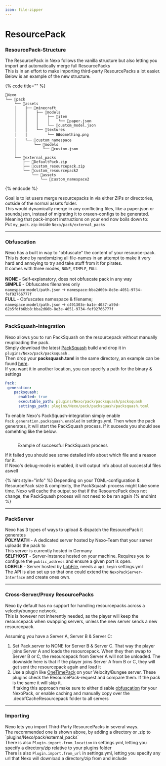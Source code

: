 ```yaml
---
icon: file-zipper
---
```


# ResourcePack

### ResourcePack-Structure

The ResourcePack in Nexo follows the vanilla structure but also letting you import and automatically merge full ResourcePacks\
This is in an effort to make importing third-party ResourcePacks a lot easier.\
Below is an example of the new structure.

{% code title="" %}
```
📁Nexo
└── 📁pack
    └── 📁assets
    │    ├── 📁minecraft
    │    │    ├── 📁models
    │    │    │    ├── 📁item
    │    │    │    │    └── 📑paper.json
    │    │    │    └── 📑custom_model.json
    │    │    └── 📁textures
    │    │         └── 🖼️something.png
    │    └── 📁custom_namespace
    │        └── 📁models
    │            └── 📑custom.json
    │  
    └── 📁external_packs
        ├── 📁DefaultPack.zip
        ├── 📁custom_resourcepack.zip
        └── 📁custom_resourcepack2
            └── 📁assets
                └── 📁custom_namespace2
```
{% endcode %}

Goal is to let users merge resourcepacks in via either ZIPs or directories, outside of the normal assets folder.\
This would dynamically merge in any conflicting files, like a paper.json or sounds.json, instead of migrating it to oraxen-configs to be generated.\
Meaning that pack-import instructions on your end now boils down to:\
Put `my_pack.zip` inside `Nexo/pack/external_packs`

***

### Obfuscation

Nexo has a built in way to "obfuscate" the content of your resource-pack.\
This is done by randomizing all file-names in an attempt to make it very hard and annoying to try and take stuff from it for pirates.\
It comes with three modes, `NONE`, `SIMPLE`, `FULL`\
\
**NONE** - Self-explanatory, does not obfuscate pack in any way\
**SIMPLE** - Obfuscates filenames only\
`namespace:model/path.json` -> `namespace:bba2d60b-8e3e-4051-9734-fef92766777f`\
**FULL** - Obfuscates namespace & filename;\
`namespace:model/path.json` -> `c491303e-ba1e-4037-a59d-62b5fdfb6bb8:bba2d60b-8e3e-4051-9734-fef92766777f`

***

### PackSquash-Integration

Nexo allows you to run PackSquash on the resourcepack without manually reuploading the pack.\
Simply download the latest [PackSquash](https://github.com/ComunidadAylas/PackSquash/releases) build and drop it in `plugins/Nexo/pack/packsquash` .\
Then drop your **packsquash.toml** in the same directory, an example can be found [here](https://gist.github.com/Boy0000/92149d2704b6086473fccb4d771c42b4).\
If you want it in another location, you can specify a path for the binary & settings

```yaml
Pack:
 generation:
    packsquash:
      enabled: true
      executable_path: plugins/Nexo/pack/packsquash/packsquash
      settings_path: plugins/Nexo/pack/packsquash/packsquash.toml
```

To enable Nexo's PackSquash-integration simply enable `Pack.generation.packsquash.enabled` in settings.yml. Then when the pack generates, it will start the PackSquash process. If it suceeds you should see somehting like the below.

<figure><img src="../.gitbook/assets/image (7).png" alt=""><figcaption><p>Example of successful PackSquash process</p></figcaption></figure>

If it failed you should see some detailed info about which file and a reason for it.\
If Nexo's debug-mode is enabled, it will output info about all successful files aswell

{% hint style="info" %}
Depending on your TOML-configuration & ResourcePack size & complexity, the PackSquash process might take some time. Nexo will cache the output so that if the ResourcePack does not change, the PackSquash process will not need to be ran again
{% endhint %}

***

### PackServer

Nexo has 3 types of ways to upload & dispatch the ResourcePack it generates\
**POLYMATH** - A dedicated server hosted by Nexo-Team that your server uploads the pack to\
This server is currently hosted in Germany\
**SELFHOST** - Server-Instance hosted on your machine. Requires you to configure the `public_address` and ensure a given port is open.\
**LOBFILE** - Server hosted by [LobFile](https://lobfile.com/), needs a `api_key`in settings.yml\
The API is also set up so that one could extend the `NexoPackServer-Interface` and create ones own.

***

### Cross-Server/Proxy ResourcePacks

Nexo by default has no support for handling resourcepacks across a velocity/bungee network.\
This is however not inherently needed, as the player will keep the resourcepack when swapping servers, unless the new server sends a new resourcepack.

Assuming you have a Server A, Server B & Server C:

1. Set Pack.server to NONE for Server B & Server C. That way the player joins Server A and loads the resourcepack. When they then swap to Server B or C, the resourcepack from Server A will not be unloaded. The downside here is that if the player joins Server A from B or C, they will get sent the resourcepack again and load it
2. Use a plugin like [OneTimePack](https://www.spigotmc.org/resources/onetimepack-avoid-double-sending-the-same-pack-bungeecord-velocity.106749/) on your Velocity/Bungee server. These plugins check the ResourcePack-request and compare them. If the pack is the same it will skip it.\
   If taking this approach make sure to either disable [obfuscation](resourcepack.md#obfuscation) for your NexoPack, or enable caching and manually copy over the .deobfCacheResourcepack folder to all servers

***

### Importing

Nexo lets you import Third-Party ResourcePacks in several ways.\
The recommended one is shown above, by adding a directory or .zip to \`plugins/Nexo/pack/external\_packs\`\
There is also `Plugin.import.from_location` in settings.yml, letting you specify a directory/zip relative to your plugins folder\
There is also `Plugin.import.from_url` in settings.yml, letting you specify any url that Nexo will download a directory/zip from and include
